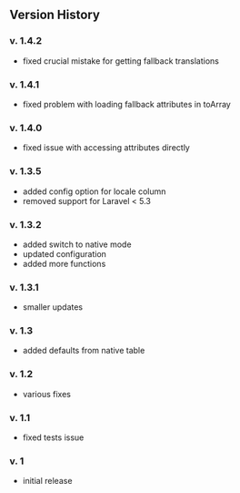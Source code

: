 ## Version History

### v. 1.4.2

- fixed crucial mistake for getting fallback translations

### v. 1.4.1

- fixed problem with loading fallback attributes in toArray

### v. 1.4.0

- fixed issue with accessing attributes directly

### v. 1.3.5

- added config option for locale column
- removed support for Laravel < 5.3

### v. 1.3.2

- added switch to native mode
- updated configuration
- added more functions

### v. 1.3.1

- smaller updates

### v. 1.3

- added defaults from native table

### v. 1.2

- various fixes

### v. 1.1

- fixed tests issue

### v. 1

- initial release

